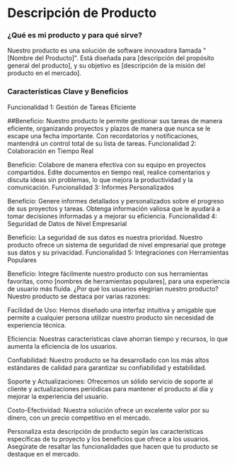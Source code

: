 # Descripción de Producto
### ¿Qué es mi producto y para qué sirve?
Nuestro producto es una solución de software innovadora llamada "[Nombre del Producto]". Está diseñada para [descripción del propósito general del producto], y su objetivo es [descripción de la misión del producto en el mercado].

### Características Clave y Beneficios
Funcionalidad 1: Gestión de Tareas Eficiente

##Beneficio: Nuestro producto le permite gestionar sus tareas de manera eficiente, organizando proyectos y plazos de manera que nunca se le escape una fecha importante. Con recordatorios y notificaciones, mantendrá un control total de su lista de tareas.
Funcionalidad 2: Colaboración en Tiempo Real

Beneficio: Colabore de manera efectiva con su equipo en proyectos compartidos. Edite documentos en tiempo real, realice comentarios y discuta ideas sin problemas, lo que mejora la productividad y la comunicación.
Funcionalidad 3: Informes Personalizados

Beneficio: Genere informes detallados y personalizados sobre el progreso de sus proyectos y tareas. Obtenga información valiosa que le ayudará a tomar decisiones informadas y a mejorar su eficiencia.
Funcionalidad 4: Seguridad de Datos de Nivel Empresarial

Beneficio: La seguridad de sus datos es nuestra prioridad. Nuestro producto ofrece un sistema de seguridad de nivel empresarial que protege sus datos y su privacidad.
Funcionalidad 5: Integraciones con Herramientas Populares

Beneficio: Integre fácilmente nuestro producto con sus herramientas favoritas, como [nombres de herramientas populares], para una experiencia de usuario más fluida.
¿Por qué los usuarios elegirían nuestro producto?
Nuestro producto se destaca por varias razones:

Facilidad de Uso: Hemos diseñado una interfaz intuitiva y amigable que permite a cualquier persona utilizar nuestro producto sin necesidad de experiencia técnica.

Eficiencia: Nuestras características clave ahorran tiempo y recursos, lo que aumenta la eficiencia de los usuarios.

Confiabilidad: Nuestro producto se ha desarrollado con los más altos estándares de calidad para garantizar su confiabilidad y estabilidad.

Soporte y Actualizaciones: Ofrecemos un sólido servicio de soporte al cliente y actualizaciones periódicas para mantener el producto al día y mejorar la experiencia del usuario.

Costo-Efectividad: Nuestra solución ofrece un excelente valor por su dinero, con un precio competitivo en el mercado.

Personaliza esta descripción de producto según las características específicas de tu proyecto y los beneficios que ofrece a los usuarios. Asegúrate de resaltar las funcionalidades que hacen que tu producto se destaque en el mercado.




